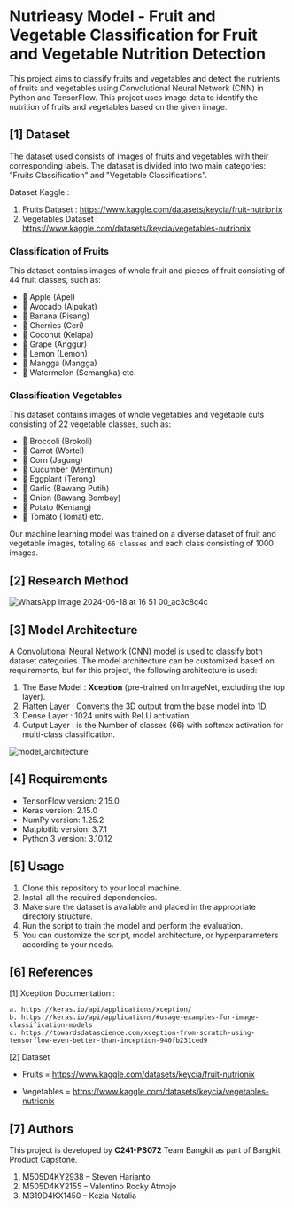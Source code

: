 # Nutrieasy Model - Fruit and Vegetable Classification for Fruit and Vegetable Nutrition Detection

This project aims to classify fruits and vegetables and detect the nutrients of fruits and vegetables using Convolutional Neural Network (CNN) in Python and TensorFlow. This project uses image data to identify the nutrition of fruits and vegetables based on the given image.

## [1] Dataset

The dataset used consists of images of fruits and vegetables with their corresponding labels. The dataset is divided into two main categories: "Fruits Classification" and "Vegetable Classifications".

Dataset Kaggle :
1. Fruits Dataset : https://www.kaggle.com/datasets/keycia/fruit-nutrionix
2. Vegetables Dataset : https://www.kaggle.com/datasets/keycia/vegetables-nutrionix

### Classification of Fruits 
This dataset contains images of whole fruit and pieces of fruit consisting of 44 fruit classes, such as:
* 🍎 Apple (Apel)
* 🥑 Avocado (Alpukat)
* 🍌 Banana (Pisang)
* 🍒 Cherries (Ceri)
* 🥥 Coconut (Kelapa)
* 🍇 Grape (Anggur)
* 🍋 Lemon (Lemon)
* 🥭 Mangga (Mangga)
* 🍉 Watermelon (Semangka) etc.

### Classification Vegetables
This dataset contains images of whole vegetables and vegetable cuts consisting of 22 vegetable classes, such as:
* 🥦 Broccoli (Brokoli)
* 🥕 Carrot (Wortel)
* 🌽 Corn (Jagung)
* 🥒 Cucumber (Mentimun)
* 🍆 Eggplant (Terong)
* 🧄 Garlic (Bawang Putih)
* 🧅 Onion (Bawang Bombay)
* 🥔 Potato (Kentang)
* 🍅 Tomato (Tomat) etc.

Our machine learning model was trained on a diverse dataset of fruit and vegetable images, totaling `66 classes` and each class consisting of 1000 images.


## [2] Research Method
![WhatsApp Image 2024-06-18 at 16 51 00_ac3c8c4c](https://github.com/Nutrieasy-Bangkit-Capstone/Nutrieasy-Model/assets/127914968/de6cb308-c998-4e62-a700-f62e38794a01)

## [3] Model Architecture

A Convolutional Neural Network (CNN) model is used to classify both dataset categories. The model architecture can be customized based on requirements, but for this project, the following architecture is used:

1. The Base Model : **Xception** (pre-trained on ImageNet, excluding the top layer).
2. Flatten Layer : Converts the 3D output from the base model into 1D.
3. Dense Layer : 1024 units with ReLU activation.
4. Output Layer : is the Number of classes (66) with softmax activation for multi-class classification.

![model_architecture](https://github.com/Nutrieasy-Bangkit-Capstone/Nutrieasy-Model/assets/127914968/3105577a-6a73-4414-b291-4f223c11fc69)

## [4] Requirements

* TensorFlow version: 2.15.0
* Keras version: 2.15.0
* NumPy version: 1.25.2
* Matplotlib version: 3.7.1
* Python 3 version: 3.10.12 

## [5] Usage

1. Clone this repository to your local machine.
2. Install all the required dependencies.
3. Make sure the dataset is available and placed in the appropriate directory structure.
4. Run the script to train the model and perform the evaluation.
5. You can customize the script, model architecture, or hyperparameters according to your needs.

## [6] References

[1] Xception Documentation : 

    a. https://keras.io/api/applications/xception/
    b. https://keras.io/api/applications/#usage-examples-for-image-classification-models
    c. https://towardsdatascience.com/xception-from-scratch-using-tensorflow-even-better-than-inception-940fb231ced9
    
[2] Dataset
  * Fruits =
    https://www.kaggle.com/datasets/keycia/fruit-nutrionix
    
  * Vegetables =
    https://www.kaggle.com/datasets/keycia/vegetables-nutrionix

## [7] Authors

This project is developed by **C241-PS072** Team Bangkit as part of Bangkit Product Capstone.
1. M505D4KY2938 – Steven Harianto
2. M505D4KY2155 – Valentino Rocky Atmojo
3. M319D4KX1450 – Kezia Natalia
